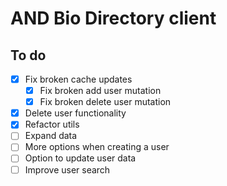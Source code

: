 # AND Bio Directory client

## To do

- [x] Fix broken cache updates
  - [x] Fix broken add user mutation
  - [x] Fix broken delete user mutation
- [x] Delete user functionality
- [x] Refactor utils
- [ ] Expand data
- [ ] More options when creating a user
- [ ] Option to update user data
- [ ] Improve user search
